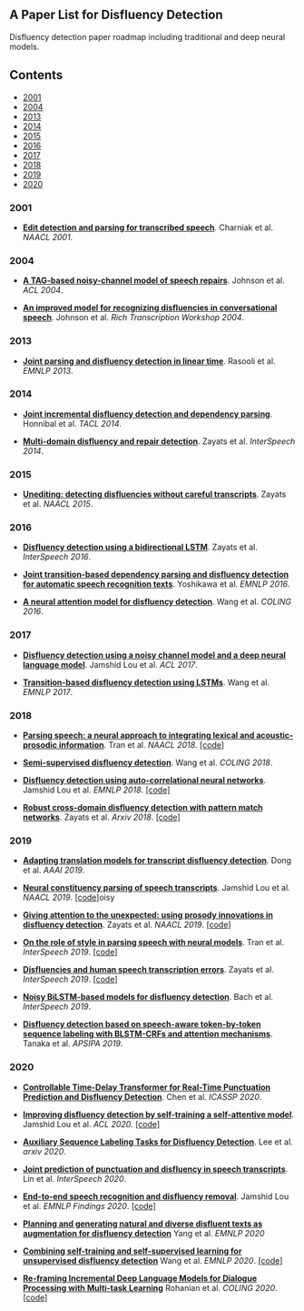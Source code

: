 ## A Paper List for Disfluency Detection
Disfluency detection paper roadmap including traditional and deep neural models.

## Contents
- [2001](#2001)
- [2004](#2004)
- [2013](#2013)
- [2014](#2014)
- [2015](#2015)
- [2016](#2016)
- [2017](#2017)
- [2018](#2018)
- [2019](#2019)
- [2020](#2020)

### 2001
- [**Edit detection and parsing for transcribed speech**](https://www.aclweb.org/anthology/N01-1016/). Charniak et al. *NAACL 2001*.

### 2004
- [**A TAG-based noisy-channel model of speech repairs**](https://www.aclweb.org/anthology/P04-1005.pdf). Johnson et al. *ACL 2004*.

- [**An improved model for recognizing disfluencies in conversational speech**](http://web.science.mq.edu.au/~mjohnson/papers/rt04.pdf). Johnson et al. *Rich Transcription Workshop 2004*.

### 2013
- [**Joint parsing and disfluency detection in linear time**](https://www.aclweb.org/anthology/D13-1013.pdf). Rasooli et al. *EMNLP 2013*.

### 2014
- [**Joint incremental disfluency detection and dependency parsing**](https://www.aclweb.org/anthology/Q14-1011.pdf). Honnibal et al. *TACL 2014*.

- [**Multi-domain disfluency and repair detection**](https://www.isca-speech.org/archive/archive_papers/interspeech_2014/i14_2907.pdf). Zayats et al. *InterSpeech 2014*. 

### 2015 
- [**Unediting: detecting disfluencies without careful transcripts**](https://www.aclweb.org/anthology/N15-1161.pdf). Zayats et al. *NAACL 2015*. 

### 2016
- [**Disfluency detection using a bidirectional LSTM**](https://www.isca-speech.org/archive/Interspeech_2016/pdfs/1247.PDF). Zayats et al. *InterSpeech 2016*.

- [**Joint transition-based dependency parsing and disfluency detection for automatic speech recognition texts**](https://www.aclweb.org/anthology/D16-1109.pdf). Yoshikawa et al. *EMNLP 2016*.

- [**A neural attention model for disfluency detection**](https://www.aclweb.org/anthology/C16-1027/). Wang et al. *COLING 2016*.

### 2017
- [**Disfluency detection using a noisy channel model and a deep neural language model**](https://www.aclweb.org/anthology/P17-2087.pdf). Jamshid Lou et al. *ACL 2017*. 

- [**Transition-based disfluency detection using LSTMs**](https://www.aclweb.org/anthology/D17-1296.pdf). Wang et al. *EMNLP 2017*.

### 2018

- [**Parsing speech: a neural approach to integrating lexical and acoustic-prosodic information**](https://www.aclweb.org/anthology/N18-1007.pdf). Tran et al. *NAACL 2018*. [[code]](https://github.com/shtoshni92/speech_parsing)

- [**Semi-supervised disfluency detection**](https://www.aclweb.org/anthology/C18-1299.pdf). Wang et al. *COLING 2018*.

- [**Disfluency detection using auto-correlational neural networks**](https://www.aclweb.org/anthology/D18-1490.pdf). Jamshid Lou et al. *EMNLP 2018*. [[code]](https://github.com/pariajm/deep-disfluency-detector)

- [**Robust cross-domain disfluency detection with pattern match networks**](https://arxiv.org/pdf/1811.07236.pdf). Zayats et al. *Arxiv 2018*. [[code]](https://github.com/vickyzayats/disfluency_detection)


### 2019

- [**Adapting translation models for transcript disfluency detection**](https://www.aaai.org/ojs/index.php/AAAI/article/view/4597). Dong et al. *AAAI 2019*.

- [**Neural constituency parsing of speech transcripts**](https://www.aclweb.org/anthology/N19-1282.pdf). Jamshid Lou et al. *NAACL 2019*. [[code]](https://github.com/pariajm/joint-disfluency-detector-and-parser/tree/naacl2019)oisy

- [**Giving attention to the unexpected: using prosody innovations in disfluency detection**](https://www.aclweb.org/anthology/N19-1008.pdf). Zayats et al. *NAACL 2019*. [[code]](https://github.com/vickyzayats/disfluency_detection)

- [**On the role of style in parsing speech with neural models**](https://www.isca-speech.org/archive/Interspeech_2019/pdfs/3122.pdf). Tran et al. *InterSpeech 2019*. [[code]](https://github.com/trangham283/prosody_nlp/tree/master/code/self_attn_speech_parser)

- [**Disfluencies and human speech transcription errors**](https://www.isca-speech.org/archive/Interspeech_2019/pdfs/3134.pdf). Zayats et al. *InterSpeech 2019*. [[code]](https://github.com/vickyzayats/switchboard_corrected_reannotated)

- [**Noisy BiLSTM-based models for disfluency detection**](https://www.isca-speech.org/archive/Interspeech_2019/pdfs/1336.pdf). Bach et al. *InterSpeech 2019*. 
 
- [**Disfluency detection based on speech-aware token-by-token sequence labeling with BLSTM-CRFs and attention mechanisms**](http://www.apsipa.org/proceedings/2019/pdfs/185.pdf). Tanaka et al. *APSIPA 2019*.

### 2020
- [**Controllable Time-Delay Transformer for Real-Time Punctuation Prediction and Disfluency Detection**](https://arxiv.org/pdf/2003.01309.pdf). Chen et al. *ICASSP 2020*.

- [**Improving disfluency detection by self-training a self-attentive model**](https://www.aclweb.org/anthology/2020.acl-main.346.pdf). Jamshid Lou et al. *ACL 2020*. [[code]](https://github.com/pariajm/joint-disfluency-detector-and-parser)

- [**Auxiliary Sequence Labeling Tasks for Disfluency Detection**](https://arxiv.org/pdf/2011.04512v1.pdf). Lee et al. *arxiv 2020*.

- [**Joint prediction of punctuation and disfluency in speech transcripts**](http://www.interspeech2020.org/uploadfile/pdf/Mon-2-5-9.pdf). Lin et al. *InterSpeech 2020*.

- [**End-to-end speech recognition and disfluency removal**](https://arxiv.org/abs/2009.10298v2). Jamshid Lou et al. *EMNLP Findings 2020*. [[code]](https://github.com/pariajm/e2e-asr-and-disfluency-removal-evaluator)

- [**Planning and generating natural and diverse disfluent texts as augmentation for disfluency detection**](https://www.cc.gatech.edu/~dyang888/docs/emnlp20_disfluency.pdf) Yang et al. *EMNLP 2020*

- [**Combining self-training and self-supervised learning for unsupervised disfluency detection**](http://ir.hit.edu.cn/~slwang/emnlp2020.pdf) Wang et al. *EMNLP 2020*. [[code]](https://github.com/scir-zywang/self-supervised-active-learning-disfluency)

- [**Re-framing Incremental Deep Language Models for Dialogue Processing with Multi-task Learning**](https://www.aclweb.org/anthology/2020.coling-main.43.pdf) Rohanian et al. *COLING 2020*. [[code]](https://github.com/mortezaro/mtl-disfluency-detection)

